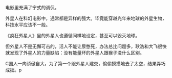 电影里充满了宁式的调侃。

外星人在科幻电影中，通常都是异样的强大。毕竟能穿越光年来地球的外星生物，科技水平应该不一般。

《疯狂外星人》里的外星人也遵循同样地设定，甚至可以毁灭地球。

但外星人不是无懈可击的，活人不能让尿憋死，办法总比问题多，耿浩和大飞很快就发现了外星人的力量缺陷：没有能量环的外星人跟猴子没什么区别。

C国人一向骄傲自大，为了第一个跟外星人建交，偷偷摸摸地去了太空，结果弄巧成拙。p















<!--stackedit_data:
eyJoaXN0b3J5IjpbLTE2NjYxODUzNDAsNTY1NDE5MzUzLC00MD
Q1MzgyMCwxMzY1NjYyNzk3LDE5MDExMDA4ODNdfQ==
-->